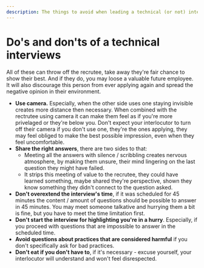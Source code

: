 ```yaml
---
description: The things to avoid when leading a technical (or not) interview
---
```


# Do's and don'ts of a technical interviews

All of these can throw off the recrutee, take away they're fair chance to show their best. And if they do, you may loose a valuable future employee. It will also discourage this person from ever applying again and spread the negative opinion in their environment.

* **Use camera.** Especially, when the other side uses one staying invisible creates more distance then necessary. When combined with the rectrutee using camera it can make them feel as if you're more privelaged or they're below you. Don't expect your interlocutor to turn off their camera if you don't use one, they're the ones applying, they may feel obliged to make the best possible impression, even when they feel uncomfortable.
* **Share the right answers**, there are two sides to that:
  * Meeting all the answers with silence / scribbling creates nervous atmosphere, by making them unsure, their mind lingering on the last question they might have failed.
  * It strips this meeting of value to the recrutee, they could have learned something, maybe shared they're perspective, shown they know something they didn't connect to the question asked.
* **Don't overextend the interview's time**, if it was scheduled for 45 minutes the content / amount of questions should be possible to answer in 45 minutes. You may meet someone talkative and hurrying them a bit is fine, but you have to meet the time limitation first.
* **Don't start the interview for highlighting you're in a hurry**. Especially, if you proceed with questions that are impossible to answer in the scheduled time. 
* **Avoid questions about practices that are considered harmful** if you don't specifically ask for bad practices.
* **Don't eat if you don't have to**, if it's necessary - excuse yourself, your interlocutor will understand and won't feel disrespected. 





